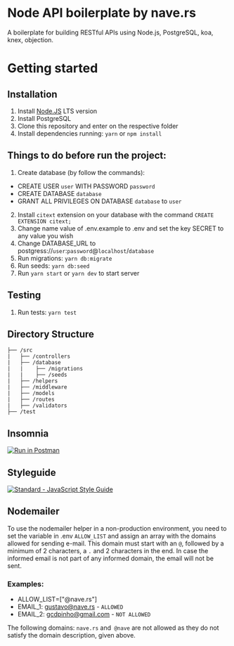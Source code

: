 # Node API boilerplate by nave.rs
A boilerplate for building RESTful APIs using Node.js, PostgreSQL, koa, knex, objection.

# Getting started

## Installation

1. Install [Node.JS](https://nodejs.org/en/) LTS version
2. Install PostgreSQL
3. Clone this repository and enter on the respective folder
4. Install dependencies running: `yarn` or `npm install`

## Things to do before run the project:

1. Create database (by follow the commands):
  - CREATE USER `user` WITH PASSWORD `password`
  - CREATE DATABASE `database`
  - GRANT ALL PRIVILEGES ON DATABASE `database` to `user`
2. Install `citext` extension on your database with the command `CREATE EXTENSION citext;`
3. Change name value of .env.example to .env and set the key SECRET to any value you wish
4. Change DATABASE_URL to postgress://`user`:`password`@`localhost`/`database`
5. Run migrations: `yarn db:migrate`
6. Run seeds: `yarn db:seed`
7. Run `yarn start` or `yarn dev` to start server

## Testing

1. Run tests: `yarn test`

## Directory Structure

```
├── /src
|   ├── /controllers
|   ├── /database
|   |    ├── /migrations
|   |    ├── /seeds
|   ├── /helpers
|   ├── /middleware
|   ├── /models
|   ├── /routes
|   ├── /validators
├── /test
```

## Insomnia

[![Run in Postman](https://run.pstmn.io/button.svg)](https://app.getpostman.com/run-collection/aba33a508a2c4dff0754)

## Styleguide

[![Standard - JavaScript Style Guide](https://cdn.rawgit.com/feross/standard/master/badge.svg)](https://github.com/feross/standard)

## Nodemailer

To use the nodemailer helper in a non-production environment, you need to set the variable in .env `ALLOW_LIST` and assign an array with the domains allowed for sending e-mail. This domain must start with an `@`, followed by a minimum of 2 characters, a `.` and 2 characters in the end.
In case the informed email is not part of any informed domain, the email will not be sent.

### Examples:

- ALLOW_LIST=["@nave.rs"]
- EMAIL_1: gustavo@nave.rs - `ALLOWED`
- EMAIL_2: gcdpinho@gmail.com - `NOT ALLOWED`

The following domains: `nave.rs` and` @nave` are not allowed as they do not satisfy the domain description, given above.
